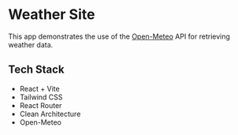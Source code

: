 # Weather Site

This app demonstrates the use of the [Open-Meteo](https://open-meteo.com/) API for retrieving weather data.

## Tech Stack

- React + Vite
- Tailwind CSS
- React Router
- Clean Architecture
- Open-Meteo
